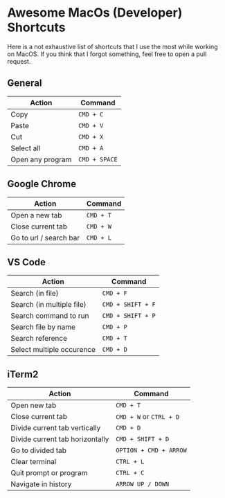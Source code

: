 # Awesome MacOs (Developer) Shortcuts

Here is a not exhaustive list of shortcuts that I use the most while working on MacOS.
If you think that I forgot something, feel free to open a pull request.

## General

| Action           | Command       |
| ---------------- | ------------- |
| Copy             | `CMD + C`     |
| Paste            | `CMD + V`     |
| Cut              | `CMD + X`     |
| Select all       | `CMD + A`     |
| Open any program | `CMD + SPACE` |

## Google Chrome

| Action                 | Command   |
| ---------------------- | --------- |
| Open a new tab         | `CMD + T` |
| Close current tab      | `CMD + W` |
| Go to url / search bar | `CMD + L` |

## VS Code

| Action                    | Command           |
| ------------------------- | ----------------- |
| Search (in file)          | `CMD + F`         |
| Search (in multiple file) | `CMD + SHIFT + F` |
| Search command to run     | `CMD + SHIFT + P` |
| Search file by name       | `CMD + P`         |
| Search reference          | `CMD + T`         |
| Select multiple occurence | `CMD + D`         |

## iTerm2

| Action                          | Command                 |
| ------------------------------- | ----------------------- |
| Open new tab                    | `CMD + T`               |
| Close current tab               | `CMD + W` or `CTRL + D` |
| Divide current tab vertically   | `CMD + D`               |
| Divide current tab horizontally | `CMD + SHIFT + D`       |
| Go to divided tab               | `OPTION + CMD + ARROW`  |
| Clear terminal                  | `CTRL + L`              |
| Quit prompt or program          | `CTRL + C`              |
| Navigate in history             | `ARROW UP / DOWN`       |

